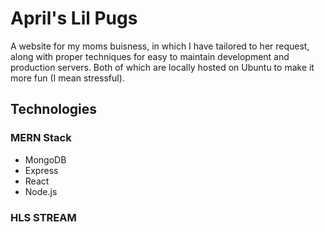 # April's Lil Pugs

A website for my moms buisness, in which I have tailored to her request, along with proper techniques for easy to maintain development and production servers. Both of which are locally hosted on Ubuntu to make it more fun (I mean stressful).

## Technologies

### MERN Stack
- MongoDB
- Express
- React
- Node.js

### HLS STREAM